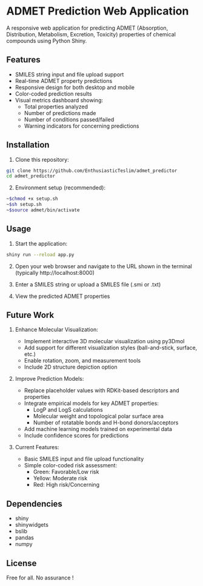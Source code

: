 # ADMET Prediction Web Application

A responsive web application for predicting ADMET (Absorption, Distribution, Metabolism, Excretion, Toxicity) properties of chemical compounds using Python Shiny.

## Features

- SMILES string input and file upload support
- Real-time ADMET property predictions
- Responsive design for both desktop and mobile
- Color-coded prediction results
- Visual metrics dashboard showing:
  - Total properties analyzed
  - Number of predictions made
  - Number of conditions passed/failed
  - Warning indicators for concerning predictions

## Installation

1. Clone this repository:
```bash
git clone https://github.com/EnthusiasticTeslim/admet_predictor
cd admet_predictor
```

2. Environment setup (recommended):

```bash
~$chmod +x setup.sh
~$sh setup.sh
~$source admet/bin/activate
```


## Usage

1. Start the application:
```bash
shiny run --reload app.py
```

2. Open your web browser and navigate to the URL shown in the terminal (typically http://localhost:8000)

3. Enter a SMILES string or upload a SMILES file (.smi or .txt)

4. View the predicted ADMET properties

## Future Work

1. Enhance Molecular Visualization:
   - Implement interactive 3D molecular visualization using py3Dmol
   - Add support for different visualization styles (ball-and-stick, surface, etc.)
   - Enable rotation, zoom, and measurement tools
   - Include 2D structure depiction option

2. Improve Prediction Models:
   - Replace placeholder values with RDKit-based descriptors and properties
   - Integrate empirical models for key ADMET properties:
     - LogP and LogS calculations
     - Molecular weight and topological polar surface area
     - Number of rotatable bonds and H-bond donors/acceptors
   - Add machine learning models trained on experimental data
   - Include confidence scores for predictions

3. Current Features:
   - Basic SMILES input and file upload functionality
   - Simple color-coded risk assessment:
     - Green: Favorable/Low risk
     - Yellow: Moderate risk  
     - Red: High risk/Concerning

## Dependencies

- shiny
- shinywidgets
- bslib
- pandas
- numpy

## License

Free for all. No assurance ! 